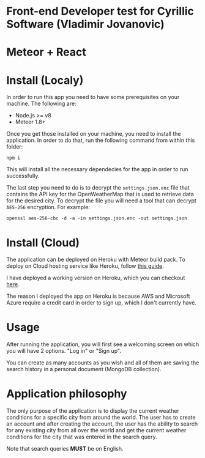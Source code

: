 # Front-end Developer test for Cyrillic Software (Vladimir Jovanovic)

# Meteor + React

# Install (Localy)

In order to run this app you need to have some prerequisites on your machine. The following are:
  - Node.js >= v8
  - Meteor 1.8+

Once you get those installed on your machine, you need to install the application. In order to do that, run the following command from within this folder:
```
npm i 
```
This will install all the necessary dependecies for the app in order to run successfully.

The last step you need to do is to decrypt the `settings.json.enc` file that contains the API key for the
OpenWeatherMap that is used to retrieve data for the desired city. 
To decrypt the file you will need a tool that can decrypt `AES-256` encryption. For example:
```
openssl aes-256-cbc -d -a -in settings.json.enc -out settings.json
```

# Install (Cloud)

The application can be deployed on Heroku with Meteor build pack. To deploy on Cloud hosting service like Heroku, follow [this guide]('https://medium.com/@leonardykris/how-to-run-a-meteor-js-application-on-heroku-in-10-steps-7aceb12de234').

I have deployed a working version on Heroku, which you can checkout [here]('https://cyrillic-software.herokuapp.com/').

The reason I deployed the app on Heroku is because AWS and Microsoft Azure require a credit card in order to sign up, 
which I don't currently have.

# Usage

After running the application, you will first see a welcoming screen on which you will have 2 options.
"Log in" or "Sign up".

You can create as many accounts as you wish and all of them are saving the search history in a personal document (MongoDB collection).

# Application philosophy

The only purpose of the application is to display the current weather conditions for a specific city from around the world. The user has to create an account and after creating the account, the user has the ability to search for any existing city from all over the world and get the current weather conditions for the city that was entered in the search query. 

Note that search queries **MUST** be on English.